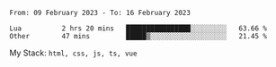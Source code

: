 <!--START_SECTION:waka-->

```text
From: 09 February 2023 - To: 16 February 2023

Lua          2 hrs 20 mins   ████████████████░░░░░░░░░   63.66 %
Other        47 mins         █████▒░░░░░░░░░░░░░░░░░░░   21.45 %
```

<!--END_SECTION:waka-->
My Stack: `html, css, js, ts, vue`
